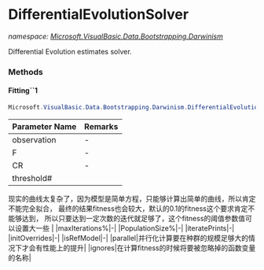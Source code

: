 ﻿# DifferentialEvolutionSolver
_namespace: <a href="#" onClick="load('/docs/Microsoft.VisualBasic.Data.Bootstrapping.Darwinism/index.md')">Microsoft.VisualBasic.Data.Bootstrapping.Darwinism</a>_

Differential Evolution estimates solver.



### Methods

#### Fitting``1
```csharp
Microsoft.VisualBasic.Data.Bootstrapping.Darwinism.DifferentialEvolutionSolver.Fitting``1(Microsoft.VisualBasic.Mathematical.Calculus.ODEsOut,System.Double,System.Double,System.Double,System.Int32,System.Int32,Microsoft.VisualBasic.Language.List{Microsoft.VisualBasic.DataMining.Darwinism.GAF.Helper.ListenerHelper.outPrint}@,System.Collections.Generic.Dictionary{System.String,System.Double},System.Collections.Generic.Dictionary{System.String,System.Double},System.String[],System.Boolean,System.Boolean,Microsoft.VisualBasic.Mathematical.IRandomSeeds)
```


|Parameter Name|Remarks|
|--------------|-------|
|observation|-|
|F|-|
|CR|-|
|threshold#|
 现实的曲线太复杂了，因为模型是简单方程，只能够计算出简单的曲线，所以肯定不能完全拟合，
 最终的结果fitness也会较大，默认的0.1的fitness这个要求肯定不能够达到，
 所以只要达到一定次数的迭代就足够了，这个fitness的阈值参数值可以设置大一些
 |
|maxIterations%|-|
|PopulationSize%|-|
|iteratePrints|-|
|initOverrides|-|
|isRefModel|-|
|parallel|并行化计算要在种群的规模足够大的情况下才会有性能上的提升|
|ignores|在计算fitness的时候将要被忽略掉的函数变量的名称|



